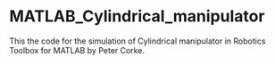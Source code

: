 # MATLAB_Cylindrical_manipulator
 This the code for the simulation of Cylindrical manipulator in Robotics Toolbox for MATLAB by Peter Corke.
